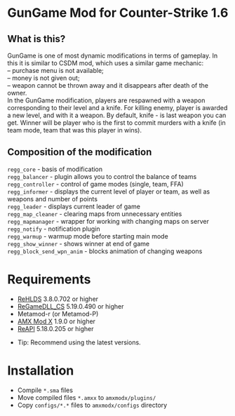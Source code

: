 # GunGame Mod for Counter-Strike 1.6

## What is this?
GunGame is one of most dynamic modifications in terms of gameplay. In this it is similar to CSDM mod, which uses a similar game mechanic: <br>
– purchase menu is not available; <br>
– money is not given out; <br>
– weapon cannot be thrown away and it disappears after death of the owner. <br>
In the GunGame modification, players are respawned with a weapon corresponding to their level and a knife. For killing enemy, player is awarded a new level, and with it a weapon. By default, knife - is last weapon you can get. Winner will be player who is the first to commit murders with a knife (in team mode, team that was this player in wins).
 
## Composition of the modification
`regg_core` - basis of modification <br>
`regg_balancer` - plugin allows you to control the balance of teams <br>
`regg_controller` - control of game modes (single, team, FFA) <br>
`regg_informer` - displays the current level of player or team, as well as weapons and number of points <br>
`regg_leader` - displays current leader of game <br>
`regg_map_cleaner` - clearing maps from unnecessary entities <br>
`regg_mapmanager` - wrapper for working with changing maps on server <br>
`regg_notify` - notification plugin <br>
`regg_warmup` - warmup mode before starting main mode <br>
`regg_show_winner` - shows winner at end of game <br>
`regg_block_send_wpn_anim` - blocks animation of changing weapons

Requirements
=============
- [ReHLDS](https://github.com/dreamstalker/rehlds/) 3.8.0.702 or higher
- [ReGameDLL_CS](https://github.com/s1lentq/ReGameDLL_CS/) 5.19.0.490 or higher
- Metamod-r (or Metamod-P)
- [AMX Mod X](https://github.com/alliedmodders/amxmodx/) 1.9.0 or higher
- [ReAPI](https://github.com/s1lentq/reapi) 5.18.0.205 or higher
* Tip: Recommend using the latest versions.

Installation
=============

- Compile `*.sma` files
- Move compiled files `*.amxx` to `amxmodx/plugins/`
- Copy `configs/*.*` files to `amxmodx/configs` directory
